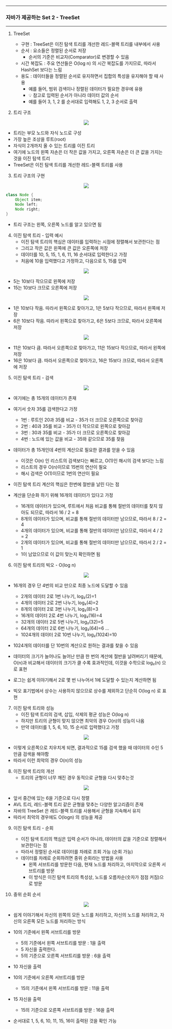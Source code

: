 -----
### 자바가 제공하는 Set 2 - TreeSet
-----
1. TreeSet
   - 구현 : TreeSet은 이진 탐색 트리를 개선한 레드-블랙 트리를 내부에서 사용
   - 순서 : 요소들은 정렬된 순서로 저장
     + 순서의 기준은 비교자(Comparator)로 변경할 수 있음
   - 시간 복잡도 : 주요 연산들은 O(log n) 의 시간 복잡도를 가지므로, 따라서 HashSet 보다는 느림
   - 용도 : 데이터들을 정렬된 순서로 유지하면서 집합의 특성을 유지해야 할 때 사용
     + 예를 들어, 범위 검색이나 정렬된 데이터가 필요한 경우에 유용
     + 💡 참고로 입력된 순서가 아니라 데이터 값의 순서
     + 예를 들어 3, 1, 2 를 순서대로 입력해도 1, 2, 3 순서로 출력

2. 트리 구조
<div align="center">
<img src="https://github.com/user-attachments/assets/b9339b56-308a-4591-bacd-432b61b3cbeb">
</div>

   - 트리는 부모 노드와 자식 노드로 구성
   - 가장 높은 조상을 루트(root)
   - 자식이 2개까지 올 수 있는 트리를 이진 트리
   - 여기에 노드의 왼쪽 자손은 더 작은 값을 가지고, 오른쪽 자손은 더 큰 값을 가지는 것을 이진 탐색 트리
   - TreeSet은 이진 탐색 트리를 개선한 레드-블랙 트리를 사용

3. 트리 구조의 구현
<div align="center">
<img src="https://github.com/user-attachments/assets/4867f23f-f6b4-4635-9ced-a45230cc8f1b">
</div>

```java
class Node {
    Object item;
    Node left;
    Node right;
}
```
  - 트리 구조는 왼쪽, 오른쪽 노드를 알고 있으면 됨

4. 이진 탐색 트리 - 입력 예시
   - 이진 탐색 트리의 핵심은 데이터를 입력하는 시점에 정렬해서 보관한다는 점
   - 그리고 작은 값은 왼쪽에 큰 값은 오른쪽에 저장
   - 데이터를 10, 5, 15, 1, 6, 11, 16 순서대로 입력한다고 가정
   - 처음에 10을 입력했다고 가정하고, 다음으로 5, 15를 입력
<div align="center">
<img src="https://github.com/user-attachments/assets/a44dce3e-d555-46b8-89ee-c1f6e451f723">
</div>

   - 5는 10보다 작으므로 왼쪽에 저장
   - 15는 10보다 크므로 오른쪽에 저장
     
<div align="center">
<img src="https://github.com/user-attachments/assets/737ba64d-33a8-40e6-b74c-4312bc7dd265">
</div>

   - 1은 10보다 작음. 따라서 왼쪽으로 찾아가고, 1은 5보다 작으므로, 따라서 왼쪽에 저장
   - 6은 10보다 작음. 따라서 왼쪽으로 찾아가고, 6은 5보다 크므로, 따라서 오른쪽에 저장

<div align="center">
<img src="https://github.com/user-attachments/assets/d73f815d-cf1b-48d6-aaad-ad888d3aa6b9">
</div>

   - 11은 10보다 큼. 따라서 오른쪽으로 찾아가고, 11은 15보다 작으므로, 따라서 왼쪽에 저장
   - 16은 10보다 큼. 따라서 오른쪽으로 찾아가고, 16은 15보다 크므로, 따라서 오른쪽에 저장

5. 이진 탐색 트리 - 검색
<div align="center">
<img src="https://github.com/user-attachments/assets/25fc975b-51db-403a-844f-832e19a34979">
</div>

  - 여기에는 총 15개의 데이터가 존재
  - 여기서 숫자 35를 검색한다고 가정
    + 1번 : 루트인 20과 35를 비교 - 35가 더 크므로 오른쪽으로 찾아감
    + 2번 : 40과 35를 비교 -  35가 더 작으므로 왼쪽으로 찾아감
    + 3번 : 30과 35를 비교 -  35가 더 크므로 오른쪽으로 찾아감
    + 4번 : 노드에 있는 값을 비교 - 35와 같으므로 35를 찾음

   - 데이터가 총 15개인데 4번의 계산으로 필요한 결과를 얻을 수 있음
     + 이것은 O(n) 인 리스트의 검색보다는 빠르고, O(1)인 해시의 검색 보다는 느림
     + 리스트의 경우 O(n)이므로 15번의 연산이 필요
     + 해시 검색은 O(1)이므로 1번의 연산이 필요

   - 이진 탐색 트리 계산의 핵심은 한번에 절반을 날린 다는 점
   - 계산을 단순화 하기 위해 16개의 데이터가 있다고 가정
      + 16개의 데이터가 있으며, 루트에서 처음 비교를 통해 절반의 데이터를 찾지 않아도 되므로, 따라서 16 / 2 = 8
      + 8개의 데이터가 있으며, 비교를 통해 절반의 데이터만 남으므로, 따라서 8 / 2 = 4
      + 4개의 데이터가 있으며, 비교를 통해 절반의 데이터만 남으므로, 따라서 4 / 2 = 2
      + 2개의 데이터가 있으며, 비교를 통해 절반의 데이터만 남으므로, 따라서 2 / 2 = 1
      + 1이 남았으므로 이 값이 맞는지 확인하면 됨

6. 이진 탐색 트리의 빅오 - O(log n)
<div align="center">
<img src="https://github.com/user-attachments/assets/b1889205-a282-4589-9de0-6a5a08da620b">
</div>

  - 16개의 경우 단 4번의 비교 만으로 최종 노드에 도달할 수 있음
    + 2개의 데이터 2로 1번 나누기, log₂(2)=1  
    + 4개의 데이터 2로 2번 나누기, log₂(4)=2
    + 8개의 데이터 2로 3번 나누기, log₂(8)=3
    + 16개의 데이터 2로 4번 나누기, log₂(16)=4
    + 32개의 데이터 2로 5번 나누기, log₂(32)=5
    + 64개의 데이터 2로 6번 나누기, log₂(64)=6
      ...  
    + 1024개의 데이터 2로 10번 나누기, log₂(1024)=10
      
  - 1024개의 데이터를 단 10번의 계산으로 원하는 결과를 찾을 수 있음
  - 데이터의 크기가 늘어나도 늘어난 만큼 한 번의 계산에 절반을 날려버리기 때문에, O(n)과 비교해서 데이터의 크기가 클 수록 효과적인데, 이것을 수학으로 log₂(n) 으로 표현
  - 로그는 쉽게 이야기해서 2로 몇 번 나누어서 1에 도달할 수 있는지 계산하면 됨
  - 빅오 표기법에서 상수는 사용하지 않으므로 상수를 제외하고 단순히 O(log n) 로 표현

7. 이진 탐색 트리와 성능
   - 이진 탐색 트리의 검색, 삽입, 삭제의 평균 성능은 O(log n)
   - 하지만 트리의 균형이 맞지 않으면 최악의 경우 O(n)의 성능이 나옴
   - 만약 데이터를 1, 5, 6, 10, 15 순서로 입력했다고 가정
<div align="center">
<img src="https://github.com/user-attachments/assets/d9e80c0e-3218-4369-86a1-33e6887a246b">
</div>

   - 이렇게 오른쪽으로 치우치게 되면, 결과적으로 15를 검색 했을 때 데이터의 수인 5만큼 검색을 해야함
   - 따라서 이런 최악의 경우 O(n)의 성능

8. 이진 탐색 트리의 개선
   - 트리의 균형이 너무 깨진 경우 동적으로 균형을 다시 맞추는것
<div align="center">
<img src="https://github.com/user-attachments/assets/204481a7-04c0-4d25-ba48-8cd80596def7">
</div>

   - 앞서 중간에 있는 6을 기준으로 다시 정렬
   - AVL 트리, 레드-블랙 트리 같은 균형을 맞추는 다양한 알고리즘이 존재
   - 자바의 TreeSet 은 레드-블랙 트리를 사용해서 균형을 지속해서 유지
   - 따라서 최악의 경우에도 O(logn) 의 성능을 제공

9. 이진 탐색 트리 - 순회
    - 이진 탐색 트리의 핵심은 입력 순서가 아니라, 데이터의 값을 기준으로 정렬해서 보관한다는 점
    - 따라서 정렬된 순서로 데이터를 차례로 조회 가능 (순회 가능)
    - 데이터를 차례로 순회하려면 중위 순회라는 방법을 사용
      + 왼쪽 서브트리를 방문한 다음, 현재 노드를 처리하고, 마지막으로 오른쪽 서브트리를 방문
      + 이 방식은 이진 탐색 트리의 특성상, 노드를 오름차순(숫자가 점점 커짐)으로 방문

7. 중위 순회 순서
<div align="center">
<img src="https://github.com/user-attachments/assets/fcfca76f-2c29-44ff-b055-b689329871fc">
</div>

   - 쉽게 이야기해서 자신의 왼쪽의 모든 노드를 처리하고, 자신의 노드를 처리하고, 자신의 오른쪽 모든 노드를 처리하는 방식
   - 10의 기준에서 왼쪽 서브트리를 방문
     + 5의 기준에서 왼쪽 서브트리를 방문 : 1을 출력
     + 5 자신을 출력한다.
     + 5의 기준으로 오른쪽 서브트리를 방문 : 6을 출력

   - 10 자신을 출력
   - 10의 기준에서 오른쪽 서브트리를 방문
     + 15의 기준에서 왼쪽 서브트리를 방문 : 11을 출력
   - 15 자신을 출력
     + 15의 기준으로 오른쪽 서브트리를 방문 : 16을 출력

   - 순서대로 1, 5, 6, 10, 11, 15, 16이 출력된 것을 확인 가능
